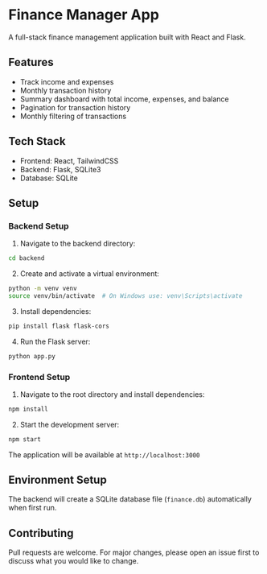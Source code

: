# Finance Manager App

A full-stack finance management application built with React and Flask.

## Features
- Track income and expenses
- Monthly transaction history
- Summary dashboard with total income, expenses, and balance
- Pagination for transaction history
- Monthly filtering of transactions

## Tech Stack
- Frontend: React, TailwindCSS
- Backend: Flask, SQLite3
- Database: SQLite

## Setup

### Backend Setup
1. Navigate to the backend directory:
```bash
cd backend
```

2. Create and activate a virtual environment:
```bash
python -m venv venv
source venv/bin/activate  # On Windows use: venv\Scripts\activate
```

3. Install dependencies:
```bash
pip install flask flask-cors
```

4. Run the Flask server:
```bash
python app.py
```

### Frontend Setup
1. Navigate to the root directory and install dependencies:
```bash
npm install
```

2. Start the development server:
```bash
npm start
```

The application will be available at `http://localhost:3000`

## Environment Setup
The backend will create a SQLite database file (`finance.db`) automatically when first run.

## Contributing
Pull requests are welcome. For major changes, please open an issue first to discuss what you would like to change.